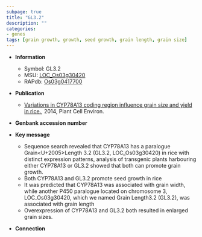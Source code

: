 ```yaml
---
subpage: true
title: "GL3.2"
description: ""
categories:
- genes
tags: [grain growth, growth, seed growth, grain length, grain size]
---
```


* **Information**  
    + Symbol: GL3.2  
    + MSU: [LOC_Os03g30420](http://rice.plantbiology.msu.edu/cgi-bin/ORF_infopage.cgi?orf=LOC_Os03g30420)  
    + RAPdb: [Os03g0417700](http://rapdb.dna.affrc.go.jp/viewer/gbrowse_details/irgsp1?name=Os03g0417700)  

* **Publication**  
    + [Variations in CYP78A13 coding region influence grain size and yield in rice.](http://www.ncbi.nlm.nih.gov/pubmed?term=Variations+in+CYP78A13+coding+region+influence+grain+size+and+yield+in+rice.%5BTitle%5D), 2014, Plant Cell Environ.

* **Genbank accession number**  

* **Key message**  
    + Sequence search revealed that CYP78A13 has a paralogue Grain<U+2005>Length 3.2 (GL3.2, LOC_Os03g30420) in rice with distinct expression patterns, analysis of transgenic plants harbouring either CYP78A13 or GL3.2 showed that both can promote grain growth.
    + Both CYP78A13 and GL3.2 promote seed growth in rice
    + It was predicted that CYP78A13 was associated with grain width, while another P450 paralogue located on chromosome 3, LOC_Os03g30420, which we named Grain Length3.2 (GL3.2), was associated with grain length
    + Overexpression of CYP78A13 and GL3.2 both resulted in enlarged grain sizes.

* **Connection**  



